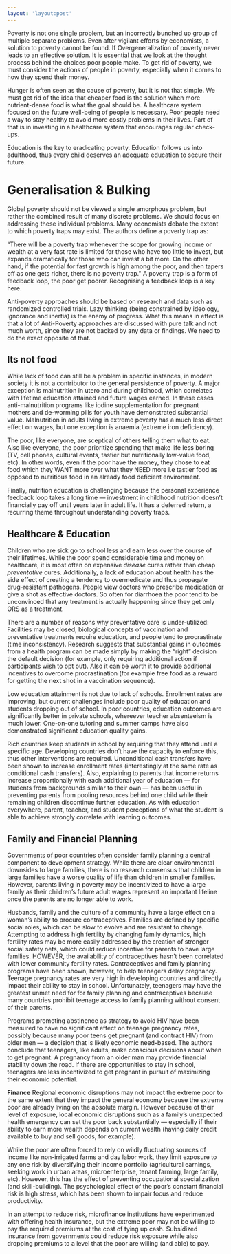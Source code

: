 ```yaml
---
layout: 'layout:post'
---
```


Poverty is not one single problem, but an incorrectly bunched up group of multiple separate problems. Even after vigilant efforts by economists, a solution to poverty cannot be found. If Overgeneralization of poverty never leads to an effective solution. It is essential that we look at the thought process behind the choices poor people make. To get rid of poverty, we must consider the actions of people in poverty, especially when it comes to how they spend their money.

Hunger is often seen as the cause of poverty, but it is not that simple. We must get rid of the idea that cheaper food is the solution when more nutrient-dense food is what the goal should be. A healthcare system focused on the future well-being of people is necessary. Poor people need a way to stay healthy to avoid more costly problems in their lives. Part of that is in investing in a healthcare system that encourages regular check-ups.

Education is the key to eradicating poverty. Education follows us into adulthood, thus every child deserves an adequate education to secure their future.

# Generalisation & Bulking
Global poverty should not be viewed a single amorphous problem, but rather the combined result of many discrete problems. We should focus on addressing these individual problems. Many economists debate the extent to which poverty traps may exist. The authors define a poverty trap as:

“There will be a poverty trap whenever the scope for growing income or wealth at a very fast rate is limited for those who have too little to invest, but expands dramatically for those who can invest a bit more. On the other hand, if the potential for fast growth is high among the poor, and then tapers off as one gets richer, there is no poverty trap." A poverty trap is a form of feedback loop, the poor get poorer. Recognising a feedback loop is a key here.

Anti-poverty approaches should be based on research and data such as randomized controlled trials. Lazy thinking (being constrained by ideology, ignorance and inertia) is the enemy of progress. What this means in effect is that a lot of Anti-Poverty approaches are discussed with pure talk and not much worth, since they are not backed by any data or findings. We need to do the exact opposite of that.

## Its not food
While lack of food can still be a problem in specific instances, in modern society it is not a contributor to the general persistence of poverty. A major exception is malnutrition in utero and during childhood, which correlates with lifetime education attained and future wages earned. In these cases anti-malnutrition programs like iodine supplementation for pregnant mothers and de-worming pills for youth have demonstrated substantial value. Malnutrition in adults living in extreme poverty has a much less direct effect on wages, but one exception is anaemia (extreme iron deficiency).

The poor, like everyone, are sceptical of others telling them what to eat. Also like everyone, the poor prioritize spending that make life less boring (TV, cell phones, cultural events, tastier but nutritionally low-value food, etc). In other words, even if the poor have the money, they chose to eat food which they WANT more over what they NEED more i.e tastier food as opposed to nutritious food in an already food deficient environment.

Finally, nutrition education is challenging because the personal experience feedback loop takes a long time — investment in childhood nutrition doesn’t financially pay off until years later in adult life. It has a deferred return, a recurring theme throughout understanding poverty traps.

## Healthcare & Education
Children who are sick go to school less and earn less over the course of their lifetimes. While the poor spend considerable time and money on healthcare, it is most often on expensive *disease* cures rather than cheap *preventative* cures. Additionally, a lack of education about health has the side effect of creating a tendency to overmedicate and thus propagate drug-resistant pathogens. People view doctors who prescribe medication or give a shot as effective doctors. So often for diarrhoea the poor tend to be unconvinced that any treatment is actually happening since they get only ORS as a treatment.

There are a number of reasons why preventative care is under-utilized: Facilities may be closed, biological concepts of vaccination and preventative treatments require education, and people tend to procrastinate (time inconsistency). Research suggests that substantial gains in outcomes from a health program can be made simply by making the “right” decision the default decision (for example, only requiring additional action if participants wish to opt out). Also it can be worth it to provide additional incentives to overcome procrastination (for example free food as a reward for getting the next shot in a vaccination sequence).

Low education attainment is not due to lack of schools. Enrollment rates are improving, but current challenges include poor quality of education and students dropping out of school. In poor countries, education outcomes are significantly better in private schools, whereever teacher absenteeism is much lower. One-on-one tutoring and summer camps have also demonstrated significant education quality gains.

Rich countries keep students in school by requiring that they attend until a specific age. Developing countries don’t have the capacity to enforce this, thus other interventions are required. Unconditional cash transfers have been shown to increase enrollment rates (interestingly at the same rate as conditional cash transfers). Also, explaining to parents that income returns increase proportionally with each additional year of education — for students from backgrounds similar to their own — has been useful in preventing parents from pooling resources behind one child while their remaining children discontinue further education. As with education everywhere, parent, teacher, and student perceptions of what the student is able to achieve strongly correlate with learning outcomes.

## Family and Financial Planning
Governments of poor countries often consider family planning a central component to development strategy. While there are clear environmental downsides to large families, there is no research consensus that children in large families have a worse quality of life than children in smaller families. However, parents living in poverty may be incentivized to have a large family as their children’s future adult wages represent an important lifeline once the parents are no longer able to work.

Husbands, family and the culture of a community have a large effect on a woman’s ability to procure contraceptives. Families are defined by specific social roles, which can be slow to evolve and are resistant to change. Attempting to address high fertility by changing family dynamics, high fertility rates may be more easily addressed by the creation of stronger social safety nets, which could reduce incentive for parents to have large families. HOWEVER, the availability of contraceptives hasn’t been correlated with lower community fertility rates. Contraceptives and family planning programs have been shown, however, to help teenagers delay pregnancy. Teenage pregnancy rates are very high in developing countries and directly impact their ability to stay in school. Unfortunately, teenagers may have the greatest unmet need for for family planning and contraceptives because many countries prohibit teenage access to family planning without consent of their parents.

Programs promoting abstinence as strategy to avoid HIV have been measured to have no significant effect on teenage pregnancy rates, possibly because many poor teens get pregnant (and contract HIV) from older men — a decision that is likely economic need-based. The authors conclude that teenagers, like adults, make conscious decisions about when to get pregnant. A pregnancy from an older man may provide financial stability down the road. If there are opportunities to stay in school, teenagers are less incentivized to get pregnant in pursuit of maximizing their economic potential.

**Finance**
Regional economic disruptions may not impact the extreme poor to the same extent that they impact the general economy because the extreme poor are already living on the absolute margin. However because of their level of exposure, local economic disruptions such as a family’s unexpected health emergency can set the poor back substantially — especially if their ability to earn more wealth depends on current wealth (having daily credit available to buy and sell goods, for example).

While the poor are often forced to rely on wildly fluctuating sources of income like non-irrigated farms and day labor work, they limit exposure to any one risk by diversifying their income portfolio (agricultural earnings, seeking work in urban areas, microenterprise, tenant farming, large family, etc). However, this has the effect of preventing occupational specialization (and skill-building). The psychological effect of the poor’s constant financial risk is high stress, which has been shown to impair focus and reduce productivity.

In an attempt to reduce risk, microfinance institutions have experimented with offering health insurance, but the extreme poor may not be willing to pay the required premiums at the cost of tying up cash. Subsidized insurance from governments could reduce risk exposure while also dropping premiums to a level that the poor are willing (and able) to pay.
